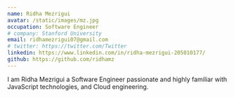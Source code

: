 ```yaml
---
name: Ridha Mezrigui
avatar: /static/images/mz.jpg
occupation: Software Engineer
# company: Stanford University
email: ridhamezrigui07@gmail.com
# twitter: https://twitter.com/Twitter
linkedin: https://www.linkedin.com/in/ridha-mezrigui-205010177/
github: https://github.com/ridhamz
---
```


I am Ridha Mezrigui a Software Engineer passionate and highly familiar with JavaScript technologies, and Cloud engineering.
